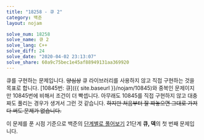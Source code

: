 ```yaml
---
title: "18258 - 큐 2"
category: 백준
layout: nojam

solve_num: 18258
solve_name: 큐 2
solve_lang: C++
solve_diff: 24
solve_date: "2020-04-02 23:13:07"
solve_share: 60a9c75bec1e45af88949131aa369920
---
```


큐를 구현하는 문제입니다. ~~양심상~~ 큐 라이브러리를 사용하지 않고 직접 구현하는 것을 목표로 합니다. [10845번: 큐]({{ site.baseurl }}/nojam/10845)와 중복인 문제이지만 10845번에 비해서 조건이 더 빡셉니다. 아무래도 10845를 직접 구현하지 않고 대충 짜도 풀리는 경우가 생겨서 그런 것 같습니다. ~~하지만 처음부터 잘 짜놓으면 그대로 가져다 써도 문제가 없습니다.~~

이 문제를 푼 시점 기준으로 백준의 [단계별로 풀어보기](http://noj.am/p/s) 21단계 **큐, 덱**의 첫 번째 문제입니다.
